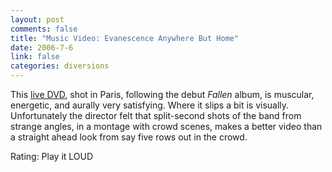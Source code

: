 ```yaml
--- 
layout: post
comments: false
title: "Music Video: Evanescence Anywhere But Home"
date: 2006-7-6
link: false
categories: diversions
---
```

This <a href="http://www.amazon.com/gp/product/B000687M48/sr=8-1/qid=1152188937/ref=pd_bbs_1/104-0631788-6727951?ie=UTF8" title="Anywhere But Home">live DVD</a>, shot in Paris, following the debut <i>Fallen</i> album, is muscular, energetic, and aurally very satisfying. Where it slips a bit is visually. Unfortunately the director felt that split-second shots of the band from strange angles, in a  montage with crowd scenes, makes a better video than a straight ahead look from say five rows out in the crowd.

Rating: Play it LOUD
